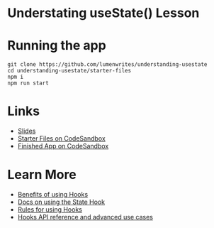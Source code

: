 # Understating useState() Lesson

# Running the app

```
git clone https://github.com/lumenwrites/understanding-usestate
cd understanding-usestate/starter-files
npm i
npm run start
```

# Links
- [Slides](https://slides.com/lumenwrites/usestate)
- [Starter Files on CodeSandbox](https://codesandbox.io/s/understanding-usestate-starter-files-7zdn8o)
- [Finished App on CodeSandbox](https://codesandbox.io/s/understanding-usestate-comlpete-n7qfsn)

# Learn More
- [Benefits of using Hooks](https://reactjs.org/docs/hooks-intro.html)
- [Docs on using the State Hook](https://reactjs.org/docs/hooks-state.html)
- [Rules for using Hooks](https://reactjs.org/docs/hooks-rules.html)
- [Hooks API reference and advanced use cases](https://reactjs.org/docs/hooks-reference.html)
